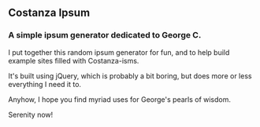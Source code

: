 ## Costanza Ipsum
### A simple ipsum generator dedicated to George C.

I put together this random ipsum generator for fun, and to help build example sites filled with Costanza-isms.

It's built using jQuery, which is probably a bit boring, but does more or less everything I need it to.

Anyhow, I hope you find myriad uses for George's pearls of wisdom.

Serenity now!
